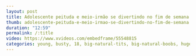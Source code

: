 ```yaml
---
layout: post
title: Adolescente peituda e meio-irmão se divertindo no fim de semana
thumb: adolescente-peituda-e-meio-irmao-se-divertindo-no-fim-de-semana
duration: "12:59"
permalink: /:title
video: https://www.xvideos.com/embedframe/55548815
categories: young, busty, 18, big-natural-tits, big-natural-boobs, huge-natural-tits, 18-year-old, big-tits-teen, bouncing-boobs, teen-pov, cute-teen, big-tit-teen, slim-thick, thick-white-girl, meaty-pussy-lips, busty-pov, pov-big-tits, busty-petite-teen, slim-busty, busty-pawg
---
```


